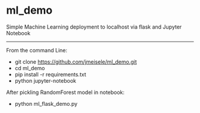 # ml_demo
Simple Machine Learning deployment to localhost via flask and Jupyter Notebook

--------------------------------------
From the command Line:
- git clone https://github.com/jmeisele/ml_demo.git
- cd ml_demo
- pip install -r requirements.txt
- python jupyter-notebook

After pickling RandomForest model in notebook:
- python ml_flask_demo.py
